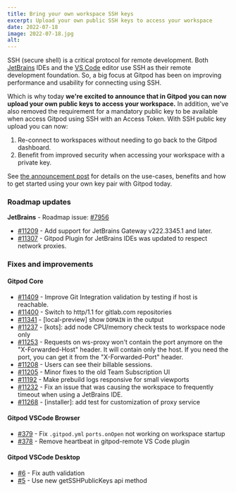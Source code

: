 ```yaml
---
title: Bring your own workspace SSH keys
excerpt: Upload your own public SSH keys to access your workspace
date: 2022-07-18
image: 2022-07-18.jpg
alt:
---
```


<script>
  import Contributors from "$lib/components/changelog/contributors.svelte";
  import Badge from "$lib/components/changelog/badge.svelte"
</script>

SSH (secure shell) is a critical protocol for remote development.
Both [JetBrains](https://www.jetbrains.com/help/idea/remote-development-a.html) IDEs and the [VS Code](https://code.visualstudio.com/docs/remote/remote-overview) editor use SSH as their remote development foundation. So, a big focus at Gitpod has been on improving performance and usability for connecting using SSH.

Which is why today **we're excited to announce that in Gitpod you can now upload your own public keys to access your workspace.** In addition, we've also removed the requirement for a mandatory public key to be available when access Gitpod using SSH with an Access Token.
With SSH public key upload you can now:

1. Re-connect to workspaces without needing to go back to the Gitpod dashboard.
2. Benefit from improved security when accessing your workspace with a private key.

See [the announcement post](https://www.gitpod.io/blog/ssh-key-upload) for details on the use-cases, benefits and how to get started using your own key pair with Gitpod today.

<p><Contributors usernames="iqqbot,mustard-mh" /></p>

### Roadmap updates

<div class="mt-medium">

**JetBrains** - Roadmap issue: [#7956](https://github.com/gitpod-io/gitpod/issues/7956) <Badge text="beta" variant="orange" class="ml-1.5" />

- [#11209](https://github.com/gitpod-io/gitpod/pull/11209) - Add support for JetBrains Gateway v222.3345.1 and later. <Contributors usernames="akosyakov,felladrin,loujaybee" />
- [#11307](https://github.com/gitpod-io/gitpod/pull/11307) - Gitpod Plugin for JetBrains IDEs was updated to respect network proxies. <Contributors usernames="akosyakov,felladrin" />

</div>

### Fixes and improvements

<div class="mt-small">

#### Gitpod Core

- [#11409](https://github.com/gitpod-io/gitpod/pull/11409) - Improve Git Integration validation by testing if host is reachable. <Contributors usernames="AlexTugarev,MrSimonEmms,geropl,jldec" />
- [#11400](https://github.com/gitpod-io/gitpod/pull/11400) - Switch to http/1.1 for gitlab.com repositories <Contributors usernames="aledbf,jenting,kylos101" />
- [#11341](https://github.com/gitpod-io/gitpod/pull/11341) - [local-preview] show `DOMAIN` in the output <Contributors usernames="Pothulapati,adrienthebo" />
- [#11237](https://github.com/gitpod-io/gitpod/pull/11237) - [kots]: add node CPU/memory check tests to workspace node only <Contributors usernames="MrSimonEmms,lucasvaltl,nandajavarma" />
- [#11253](https://github.com/gitpod-io/gitpod/pull/11253) - Requests on ws-proxy won't contain the port anymore on the "X-Forwarded-Host" header. It will contain only the host. If you need the port, you can get it from the "X-Forwarded-Port" header. <Contributors usernames="aledbf,felladrin" />
- [#11208](https://github.com/gitpod-io/gitpod/pull/11208) - Users can see their billable sessions. <Contributors usernames="andrew-farries,laushinka" />
- [#11205](https://github.com/gitpod-io/gitpod/pull/11205) - Minor fixes to the old Team Subscription UI <Contributors usernames="andrew-farries,geropl" />
- [#11192](https://github.com/gitpod-io/gitpod/pull/11192) - Make prebuild logs responsive for small viewports <Contributors usernames="andrew-farries,geropl,gtsiolis,laushinka" />
- [#11232](https://github.com/gitpod-io/gitpod/pull/11232) - Fix an issue that was causing the workspace to frequently timeout when using a JetBrains IDE. <Contributors usernames="akosyakov,felladrin,mustard-mh" />
- [#11268](https://github.com/gitpod-io/gitpod/pull/11268) - [installer]: add test for customization of proxy service <Contributors usernames="MrSimonEmms,nandajavarma" />

</div>

#### Gitpod VSCode Browser

- [#379](https://github.com/gitpod-io/openvscode-server/pull/379) - Fix `.gitpod.yml` `ports.onOpen` not working on workspace startup <Contributors usernames="jeanp413,mustard-mh" />
- [#378](https://github.com/gitpod-io/openvscode-server/pull/378) - Remove heartbeat in gitpod-remote VS Code plugin <Contributors usernames="jeanp413" />

#### Gitpod VSCode Desktop

- [#6](https://github.com/gitpod-io/gitpod-vscode-desktop/pull/6) - Fix auth validation <Contributors usernames="jeanp413" />
- [#5](https://github.com/gitpod-io/gitpod-vscode-desktop/pull/5) - Use new getSSHPublicKeys api method <Contributors usernames="jeanp413" />
